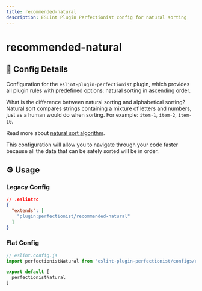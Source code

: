 ```yaml
---
title: recommended-natural
description: ESLint Plugin Perfectionist config for natural sorting
---
```


# recommended-natural

## 📖 Config Details

Configuration for the `eslint-plugin-perfectionist` plugin, which provides all plugin rules with predefined options: natural sorting in ascending order.

What is the difference between natural sorting and alphabetical sorting? Natural sort compares strings containing a mixture of letters and numbers, just as a human would do when sorting. For example: `item-1`, `item-2`, `item-10`.

Read more about [natural sort algorithm](https://en.wikipedia.org/wiki/Natural_sort_order).

This configuration will allow you to navigate through your code faster because all the data that can be safely sorted will be in order.

## ⚙️ Usage

### Legacy Config

<!-- prettier-ignore -->
```json
// .eslintrc
{
  "extends": [
    "plugin:perfectionist/recommended-natural"
  ]
}
```

### Flat Config

<!-- prettier-ignore -->
```js
// eslint.config.js
import perfectionistNatural from 'eslint-plugin-perfectionist/configs/recommended-natural'

export default [
  perfectionistNatural
]
```
